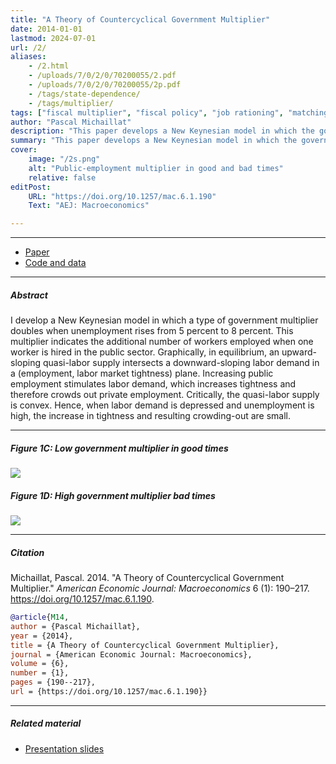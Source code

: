 ```yaml
---
title: "A Theory of Countercyclical Government Multiplier" 
date: 2014-01-01
lastmod: 2024-07-01
url: /2/
aliases: 
    - /2.html
    - /uploads/7/0/2/0/70200055/2.pdf
    - /uploads/7/0/2/0/70200055/2p.pdf
    - /tags/state-dependence/
    - /tags/multiplier/
tags: ["fiscal multiplier", "fiscal policy", "job rationing", "matching model", "New Keynesian model", "public employment", "recessions", "unemployment"]
author: "Pascal Michaillat"
description: "This paper develops a New Keynesian model in which the government multiplier doubles when unemployment rises from 5% to 8%. Published in AEJ Macro, 2014." 
summary: "This paper develops a New Keynesian model in which the government multiplier doubles when the unemployment rate rises from 5% to 8%. The multiplier is so countercyclical because in bad times, on the labor market, job rationing dwarfs matching frictions." 
cover:
    image: "/2s.png"
    alt: "Public-employment multiplier in good and bad times"
    relative: false
editPost:
    URL: "https://doi.org/10.1257/mac.6.1.190"
    Text: "AEJ: Macroeconomics"

---
```


---

+ [Paper](/2.pdf)
+ [Code and data](https://github.com/pmichaillat/countercyclical-multiplier)

---

##### Abstract

I develop a New Keynesian model in which a type of government multiplier doubles when unemployment rises from 5 percent to 8 percent. This multiplier indicates the additional number of workers employed when one worker is hired in the public sector. Graphically, in equilibrium, an upward-sloping quasi-labor supply intersects a downward-sloping labor demand in a (employment, labor market tightness) plane. Increasing public employment stimulates labor demand, which increases tightness and therefore crowds out private employment. Critically, the quasi-labor supply is convex. Hence, when labor demand is depressed and unemployment is high, the increase in tightness and resulting crowding-out are small.

---

##### Figure 1C:  Low government multiplier in good times

![](/2a.png)

##### Figure 1D:  High government multiplier bad times

![](/2b.png)

---

##### Citation

Michaillat, Pascal. 2014. "A Theory of  Countercyclical Government Multiplier." *American Economic Journal: Macroeconomics* 6 (1): 190–217. https://doi.org/10.1257/mac.6.1.190.

```BibTeX
@article{M14,
author = {Pascal Michaillat},
year = {2014},
title = {A Theory of Countercyclical Government Multiplier},
journal = {American Economic Journal: Macroeconomics},
volume = {6},
number = {1},
pages = {190--217},
url = {https://doi.org/10.1257/mac.6.1.190}}
```

---

##### Related material

+ [Presentation slides](/2p.pdf)